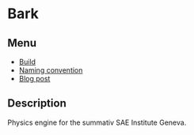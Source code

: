 # Bark

## Menu

- [Build](documentation/Build.md)
- [Naming convention](documentation/NamingConvention.md)
- [Blog post](Blogpost/index.md.html)

## Description

Physics engine for the summativ SAE Institute Geneva.
